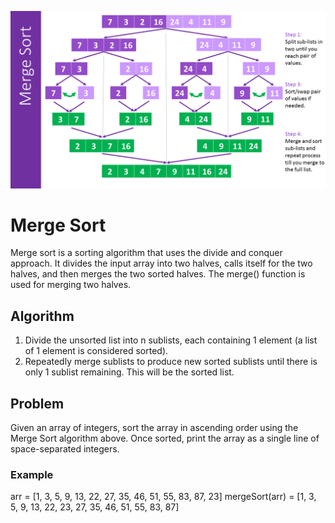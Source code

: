 ![Merge Sort](./example.png)

# Merge Sort

Merge sort is a sorting algorithm that uses the divide and conquer approach. It divides the input array into two halves, calls itself for the two halves, and then merges the two sorted halves. The merge() function is used for merging two halves.

## Algorithm

1. Divide the unsorted list into n sublists, each containing 1 element (a list of 1 element is considered sorted).
2. Repeatedly merge sublists to produce new sorted sublists until there is only 1 sublist remaining. This will be the sorted list.

## Problem

Given an array of integers, sort the array in ascending order using the Merge Sort algorithm above. Once sorted, print the array as a single line of space-separated integers.

### Example

arr = [1, 3, 5, 9, 13, 22, 27, 35, 46, 51, 55, 83, 87, 23]
mergeSort(arr) = [1, 3, 5, 9, 13, 22, 23, 27, 35, 46, 51, 55, 83, 87]

